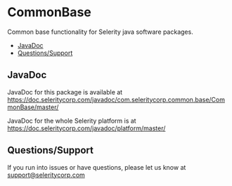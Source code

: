 # CommonBase

Common base functionality for Selerity java software packages.

* [JavaDoc](#javadoc)
* [Questions/Support](#questionssupport)

## JavaDoc

JavaDoc for this package is available at https://doc.seleritycorp.com/javadoc/com.seleritycorp.common.base/CommonBase/master/

JavaDoc for the whole Selerity platform is at https://doc.seleritycorp.com/javadoc/platform/master/

## Questions/Support

If you run into issues or have questions, please let us know at support@seleritycorp.com

